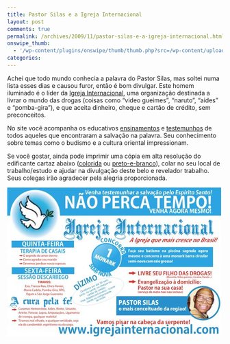 ```yaml
---
title: Pastor Silas e a Igreja Internacional
layout: post
comments: true
permalink: /archives/2009/11/pastor-silas-e-a-igreja-internacional.html/
onswipe_thumb:
  - '/wp-content/plugins/onswipe/thumb/thumb.php?src=/wp-content/uploads/2009/11/graphic1iml2.jpg&amp;w=600&amp;h=800&amp;zc=1&amp;q=75&amp;f=0'
categories:
---
```

Achei que todo mundo conhecia a palavra do Pastor Silas, mas soltei numa lista esses dias e causou furor, então é bom divulgar. Este homem iluminado é o líder da [Igreja Internacional][1], uma organização destinada a livrar o mundo das drogas (coisas como &#8220;video gueimes&#8221;, &#8220;naruto&#8221;, &#8220;aides&#8221; e &#8220;pomba-gira&#8221;), e que aceita dinheiro, cheque e cartão de crédito, sem preconceitos.

No site você acompanha os educativos [ensinamentos][2] e [testemunhos][3] de todos aqueles que encontraram a salvação na palavra. Seu conhecimento sobre temas como o budismo e a cultura oriental impressionam.

Se você gostar, ainda pode imprimir uma cópia em alta resolução do edificante cartaz abaixo ([colorida][4] ou [preto-e-branco][5]), colar no seu local de trabalho/estudo e ajudar na divulgação deste belo e revelador trabalho. Seus colegas irão agradecer pela alegria proporcionada.

<img class="aligncenter size-full wp-image-3530" src="/wp-content/uploads/2009/11/graphic1iml2.jpg" alt="graphic1iml" width="500" height="347" />

 [1]: http://www.igrejainternacional.com/
 [2]: http://www.igrejainternacional.com/artigos/
 [3]: http://www.igrejainternacional.com/testemunhos-de-fe/
 [4]: http://img33.imageshack.us/img33/9889/graphic1iml.jpg
 [5]: http://img102.imageshack.us/img102/5509/graphic1pb.jpg
